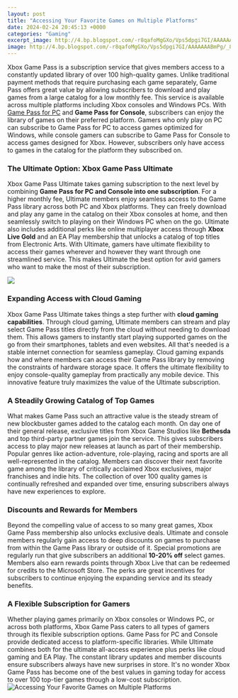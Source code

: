 ```yaml
---
layout: post
title: "Accessing Your Favorite Games on Multiple Platforms"
date: 2024-02-24 20:45:13 +0000
categories: "Gaming"
excerpt_image: http://4.bp.blogspot.com/-r8qafoMgGXo/Vps5dpgi7GI/AAAAAAABmPg/_8zUYzdB2S0/s1600/SuperData-Top-5-Digital-Games-October-2015.png
image: http://4.bp.blogspot.com/-r8qafoMgGXo/Vps5dpgi7GI/AAAAAAABmPg/_8zUYzdB2S0/s1600/SuperData-Top-5-Digital-Games-October-2015.png
---
```


Xbox Game Pass is a subscription service that gives members access to a constantly updated library of over 100 high-quality games. Unlike traditional payment methods that require purchasing each game separately, Game Pass offers great value by allowing subscribers to download and play games from a large catalog for a low monthly fee. This service is available across multiple platforms including Xbox consoles and Windows PCs. 
With [Game Pass for PC](https://store.fi.io.vn/cute-axolotl-funny-i-axolotl-questions-salamander-265/women&) and **Game Pass for Console**, subscribers can enjoy the library of games on their preferred platform. Gamers who only play on PC can subscribe to Game Pass for PC to access games optimized for Windows, while console gamers can subscribe to Game Pass for Console to access games designed for Xbox. However, subscribers only have access to games in the catalog for the platform they subscribed on.
### The Ultimate Option: Xbox Game Pass Ultimate
Xbox Game Pass Ultimate takes gaming subscription to the next level by combining **Game Pass for PC and Console into one subscription**. For a higher monthly fee, Ultimate members enjoy seamless access to the Game Pass library across both PC and Xbox platforms. They can freely download and play any game in the catalog on their Xbox consoles at home, and then seamlessly switch to playing on their Windows PC when on the go. 
Ultimate also includes additional perks like online multiplayer access through **Xbox Live Gold** and an EA Play membership that unlocks a catalog of top titles from Electronic Arts. With Ultimate, gamers have ultimate flexibility to access their games wherever and however they want through one streamlined service. This makes Ultimate the best option for avid gamers who want to make the most of their subscription.

![](https://www.eventcombo.com/Images/ECImages/651571f8-cf8b-406f-87b6-6317dbee6759.png)
### Expanding Access with Cloud Gaming 
Xbox Game Pass Ultimate takes things a step further with **cloud gaming capabilities**. Through cloud gaming, Ultimate members can stream and play select Game Pass titles directly from the cloud without needing to download them. This allows gamers to instantly start playing supported games on the go from their smartphones, tablets and even websites. 
All that's needed is a stable internet connection for seamless gameplay. Cloud gaming expands how and where members can access their Game Pass library by removing the constraints of hardware storage space. It offers the ultimate flexibility to enjoy console-quality gameplay from practically any mobile device. This innovative feature truly maximizes the value of the Ultimate subscription.
### A Steadily Growing Catalog of Top Games
What makes Game Pass such an attractive value is the steady stream of new blockbuster games added to the catalog each month. On day one of their general release, exclusive titles from Xbox Game Studios like **Bethesda** and top third-party partner games join the service. This gives subscribers access to play major new releases at launch as part of their membership. 
Popular genres like action-adventure, role-playing, racing and sports are all well-represented in the catalog. Members can discover their next favorite game among the library of critically acclaimed Xbox exclusives, major franchises and indie hits. The collection of over 100 quality games is continually refreshed and expanded over time, ensuring subscribers always have new experiences to explore.
### Discounts and Rewards for Members
Beyond the compelling value of access to so many great games, Xbox Game Pass membership also unlocks exclusive deals. Ultimate and console members regularly gain access to deep discounts on games to purchase from within the Game Pass library or outside of it. 
Special promotions are regularly run that give subscribers an additional **10-20% off** select games. Members also earn rewards points through Xbox Live that can be redeemed for credits to the Microsoft Store. The perks are great incentives for subscribers to continue enjoying the expanding service and its steady benefits.
### A Flexible Subscription for Gamers
Whether playing games primarily on Xbox consoles or Windows PC, or across both platforms, Xbox Game Pass caters to all types of gamers through its flexible subscription options. Game Pass for PC and Console provide dedicated access to platform-specific libraries. While Ultimate combines both for the ultimate all-access experience plus perks like cloud gaming and EA Play. 
The constant library updates and member discounts ensure subscribers always have new surprises in store. It's no wonder Xbox Game Pass has become one of the best values in gaming today for access to over 100 top-tier games through a low-cost subscription.
![Accessing Your Favorite Games on Multiple Platforms](http://4.bp.blogspot.com/-r8qafoMgGXo/Vps5dpgi7GI/AAAAAAABmPg/_8zUYzdB2S0/s1600/SuperData-Top-5-Digital-Games-October-2015.png)